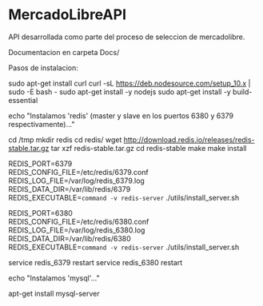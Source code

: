 # MercadoLibreAPI
API desarrollada como parte del proceso de seleccion de mercadolibre.

Documentacion en carpeta Docs/

Pasos de instalacion:

sudo apt-get install curl
curl -sL https://deb.nodesource.com/setup_10.x | sudo -E bash -
sudo apt-get install -y nodejs
sudo apt-get install -y build-essential

echo "Instalamos 'redis' (master y slave en los puertos 6380 y 6379 respectivamente)..."

cd /tmp
mkdir redis
cd redis/
wget http://download.redis.io/releases/redis-stable.tar.gz
tar xzf redis-stable.tar.gz
cd redis-stable
make
make install

REDIS_PORT=6379 \
REDIS_CONFIG_FILE=/etc/redis/6379.conf \
REDIS_LOG_FILE=/var/log/redis_6379.log \
REDIS_DATA_DIR=/var/lib/redis/6379 \
REDIS_EXECUTABLE=`command -v redis-server` ./utils/install_server.sh

REDIS_PORT=6380 \
REDIS_CONFIG_FILE=/etc/redis/6380.conf \
REDIS_LOG_FILE=/var/log/redis_6380.log \
REDIS_DATA_DIR=/var/lib/redis/6380 \
REDIS_EXECUTABLE=`command -v redis-server` ./utils/install_server.sh

service redis_6379 restart
service redis_6380 restart

echo "Instalamos 'mysql'..."

apt-get install mysql-server

